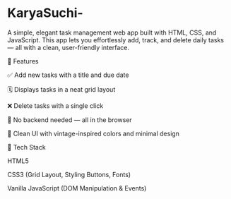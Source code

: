 # KaryaSuchi-
A simple, elegant task management web app built with HTML, CSS, and JavaScript. This app lets you effortlessly add, track, and delete daily tasks — all with a clean, user-friendly interface.

🚀 Features

✅ Add new tasks with a title and due date

🗓️ Displays tasks in a neat grid layout

❌ Delete tasks with a single click

💾 No backend needed — all in the browser

🧾 Clean UI with vintage-inspired colors and minimal design

🎨 Tech Stack

HTML5

CSS3 (Grid Layout, Styling Buttons, Fonts)

Vanilla JavaScript (DOM Manipulation & Events)
